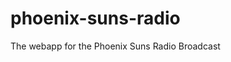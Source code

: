 # phoenix-suns-radio
<!--[![Build Status](https://travis-ci.org/steventhanna/phoenix-suns-radio.svg?branch=master)](https://travis-ci.org/steventhanna/phoenix-suns-radio)-->

The webapp for the Phoenix Suns Radio Broadcast
